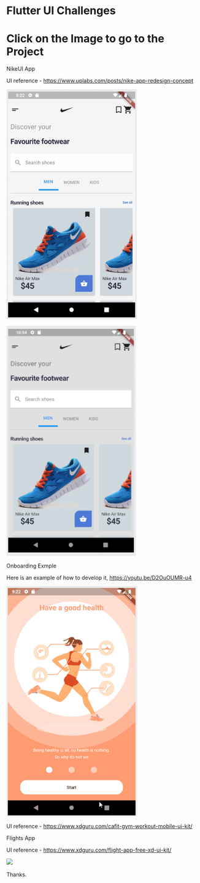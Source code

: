 # Flutter UI Challenges

# Click on the Image to go to the Project

NikeUI App

UI reference - https://www.uplabs.com/posts/nike-app-redesign-concept

[<img src="assets/NikeUI.gif" height="600em" />](nikeui/lib/main_UI_5_animated.dart)


[<img src="assets/NikeUI_output.PNG" height="600em" />](nikeui)

Onboarding Exmple 

Here is an example of how to develop it, https://youtu.be/D2OuOUMR-u4

[<img src="assets/CafitUI_Onboarding_output.gif" height="600em" />](/cafitui)

UI reference - https://www.xdguru.com/cafit-gym-workout-mobile-ui-kit/

Flights App

UI reference - https://www.xdguru.com/flight-app-free-xd-ui-kit/

[<img src="assets/FlightsUI_output.gif" height="600em" />](flightsui)


Thanks.
